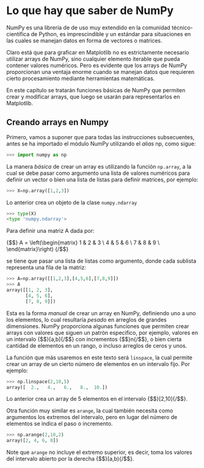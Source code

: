 # Lo que hay que saber de NumPy

NumPy es una librería de de uso muy extendido en la comunidad técnico-científica de Python, 
es imprescindible y un estándar para situaciones en las cuales se manejan datos en 
forma de vectores o matrices.

Claro está que para graficar en Matplotlib no es estrictamente necesario utilizar arrays 
de NumPy, sino cualquier elemento iterable que pueda contener valores numéricos. Pero 
es evidente que los arrays de NumPy proporcionan una ventaja enorme cuando se manejan 
datos que requieren cierto procesamiento mediante herramientas matemáticas.

En este capítulo se tratarán funciones básicas de NumPy que permiten crear y modificar arrays, 
que luego se usarán para representarlos en Matplotlib.

## Creando arrays en Numpy

Primero, vamos a suponer que para todas las instrucciones subsecuentes, antes se ha importado 
el módulo NumPy utilizando el *alias* np, como sigue:

```python
>>> import numpy as np
```

La manera *básica* de crear un array es utilizando la función `np.array`, a la cual se debe 
pasar como argumento una lista de valores numéricos para definir un vector o bien una 
lista de listas para definir matrices, por ejemplo:

```python
>>> X=np.array([1,2,3])
```

Lo anterior crea un objeto de la clase `numpy.ndarray`

```python
>>> type(X)
<type 'numpy.ndarray'>
```

Para definir una matriz A dada por:

{$$}
A = \left(\begin{matrix}
1 & 2 & 3 \\
4 & 5 & 6 \\
7 & 8 & 9 \\
\end{matrix}\right)
{/$$}

se tiene que pasar una lista de listas como argumento, donde cada sublista representa una fila 
de la matriz:

```python
>>> A=np.array([[1,2,3],[4,5,6],[7,8,9]])
>>> A
array([[1, 2, 3],
       [4, 5, 6],
       [7, 8, 9]])
```

Esta es la forma *manual* de crear un array en NumPy, definiendo uno a uno los elementos, lo cual 
resultaría *pesado* en arreglos de grandes dimensiones. NumPy proporciona algunas funciones que 
permiten crear arrays con valores que siguen un patrón especifico, por ejemplo, valores en un intervalo 
{$$}[a,b]{/$$} con incrementos {$$}n{/$$}, o bien cierta cantidad de elementos en un rango, o incluso 
arreglos de ceros y unos.

La función que más usaremos en este texto será `linspace`, la cual permite crear un array de un 
cierto número de elementos en un intervalo fijo. Por ejemplo:

```python
>>> np.linspace(2,10,5)
array([  2.,   4.,   6.,   8.,  10.])
```

Lo anterior crea un array de 5 elementos en el intervalo {$$}[2,10]{/$$}.

Otra función muy similar es `arange`, la cual también necesita como argumentos los extremos del 
intervalo, pero en lugar del número de elementos se indica el paso o incremento.

```python
>>> np.arange(2,10,2)
array([2, 4, 6, 8])
```

Note que `arange` no incluye el extremo superior, es decir, toma los valores del intervalo abierto 
por la derecha {$$}[a,b){/$$}.